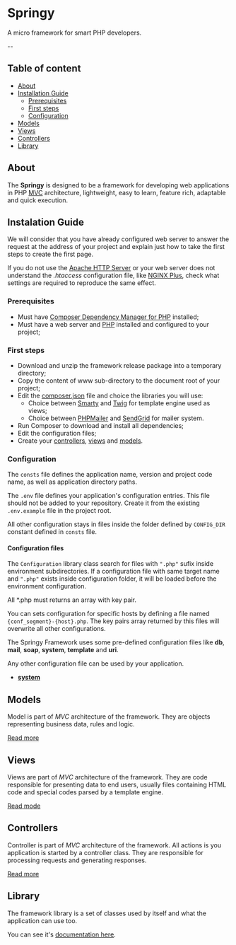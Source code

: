 # Springy

A micro framework for smart PHP developers.

--

## Table of content

*   [About](#about)
*   [Installation Guide](#installation-guide)
    *   [Prerequisites](#prerequisites)
    *   [First steps](#first-steps)
    *   [Configuration](#configuration)
*   [Models](#models)
*   [Views](#views)
*   [Controllers](#controllers)
*   [Library](#library)

## About

The **Springy** is designed to be a framework for developing web applications in
PHP [MVC](https://en.wikipedia.org/wiki/Model%E2%80%93view%E2%80%93controller)
architecture, lightweight, easy to learn, feature rich, adaptable and quick
execution.

## Instalation Guide

We will consider that you have already configured web server to answer the
request at the address of your project and explain just how to take the first
steps to create the first page.

If you do not use the [Apache HTTP Server](http://httpd.apache.org/) or your web
server does not understand the *.htaccess* configuration file, like
[NGINX Plus](https://www.nginx.com/solutions/web-server/), check what settings
are required to reproduce the same effect.

### Prerequisites

*   Must have [Composer Dependency Manager for PHP](https://getcomposer.org/)
    installed;
*   Must have a web server and [PHP](http://www.php.net) installed and
    configured to your project;

### First steps

*   Download and unzip the framework release package into a temporary directory;
*   Copy the content of www sub-directory to the document root of your project;
*   Edit the [composer.json](/composer.json) file and choice the libraries you
    will use:
    *   Choice between [Smarty](http://www.smarty.net) and
        [Twig](http://twig.sensiolabs.org) for template engine used as views;
    *   Choice between [PHPMailer](https://github.com/PHPMailer/PHPMailer) and
        [SendGrid](https://github.com/sendgrid/sendgrid-php) for mailer system.
*   Run Composer to download and install all dependencies;
*   Edit the configuration files;
*   Create your [controllers](/documentation/en/Controllers.md),
    [views](/documentation/en/Views.md) and
    [models](/documentation/en/Models.md).

### Configuration

The `consts` file defines the application name, version and project code name,
as well as application directory paths.

The `.env` file defines your application's configuration entries. This file
should not be added to your repository. Create it from the existing
`.env.example` file in the project root.

All other configuration stays in files inside the folder defined by `CONFIG_DIR`
constant defined in `consts` file.

#### Configuration files

The `Configuration` library class search for files with `".php"` sufix inside
environment subdirectories. If a configuration file with same target name and
`".php"` exists inside configuration folder, it will be loaded before the
environment configuration.

All *.php must returns an array with key pair.

You can sets configuration for specific hosts by defining a file named
`{conf_segment}-{host}.php`. The key pairs array returned by this files will
overwrite all other configurations.

The Springy Framework uses some pre-defined configuration files like **db**,
**mail**, **soap**, **system**, **template** and **uri**.

Any other configuration file can be used by your application.

- **[system](/documentation/en/conf/system.md)**

## Models

Model is part of *MVC* architecture of the framework. They are objects
representing business data, rules and logic.

[Read more](/documentation/en/Models.md)

## Views

Views are part of *MVC* architecture of the framework. They are code responsible
for presenting data to end users, usually files containing HTML code and special
codes parsed by a template engine.

[Read mode](/documentation/en/Views.md)

## Controllers

Controller is part of *MVC* architecture of the framework. All actions is you
application is started by a controller class. They are responsible for
processing requests and generating responses.

[Read more](/documentation/en/Controllers.md)

## Library

The framework library is a set of classes used by itself and what the
application can use too.

You can see it's [documentation here](/documentation/en/library).
